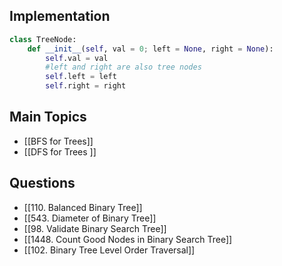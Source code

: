 ## Implementation 
```python 
class TreeNode:
	def __init__(self, val = 0; left = None, right = None):
		self.val = val
		#left and right are also tree nodes 
		self.left = left 
		self.right = right 
```

## Main Topics 
- [[BFS for Trees]]
- [[DFS for Trees ]]

## Questions 
- [[110. Balanced Binary Tree]]
- [[543. Diameter of Binary Tree]]
- [[98. Validate Binary Search Tree]]
- [[1448. Count Good Nodes in Binary Search Tree]]
- [[102. Binary Tree Level Order Traversal]]